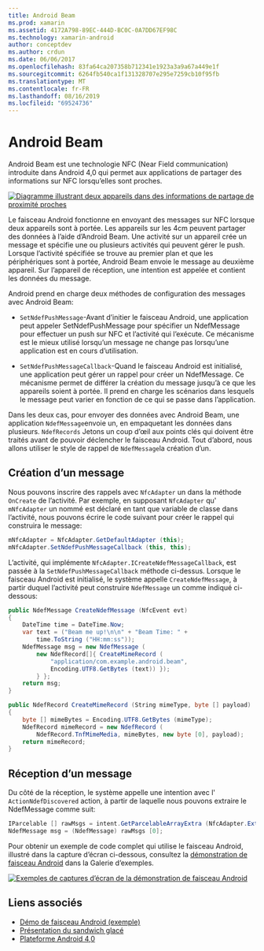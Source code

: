 ```yaml
---
title: Android Beam
ms.prod: xamarin
ms.assetid: 4172A798-89EC-444D-BC0C-0A7DD67EF98C
ms.technology: xamarin-android
author: conceptdev
ms.author: crdun
ms.date: 06/06/2017
ms.openlocfilehash: 83fa64ca207358b712341e1923a3a9a67a449e1f
ms.sourcegitcommit: 6264fb540ca1f131328707e295e7259cb10f95fb
ms.translationtype: MT
ms.contentlocale: fr-FR
ms.lasthandoff: 08/16/2019
ms.locfileid: "69524736"
---
```

# <a name="android-beam"></a>Android Beam

Android Beam est une technologie NFC (Near Field communication) introduite dans Android 4,0 qui permet aux applications de partager des informations sur NFC lorsqu’elles sont proches.

[![Diagramme illustrant deux appareils dans des informations de partage de proximité proches](android-beam-images/androidbeam.png)](android-beam-images/androidbeam.png#lightbox)

Le faisceau Android fonctionne en envoyant des messages sur NFC lorsque deux appareils sont à portée. Les appareils sur les 4cm peuvent partager des données à l’aide d’Android Beam. Une activité sur un appareil crée un message et spécifie une ou plusieurs activités qui peuvent gérer le push. Lorsque l’activité spécifiée se trouve au premier plan et que les périphériques sont à portée, Android Beam envoie le message au deuxième appareil. Sur l’appareil de réception, une intention est appelée et contient les données du message.

Android prend en charge deux méthodes de configuration des messages avec Android Beam:

- `SetNdefPushMessage`-Avant d’initier le faisceau Android, une application peut appeler SetNdefPushMessage pour spécifier un NdefMessage pour effectuer un push sur NFC et l’activité qui l’exécute. Ce mécanisme est le mieux utilisé lorsqu’un message ne change pas lorsqu’une application est en cours d’utilisation.

- `SetNdefPushMessageCallback`-Quand le faisceau Android est initialisé, une application peut gérer un rappel pour créer un NdefMessage. Ce mécanisme permet de différer la création du message jusqu’à ce que les appareils soient à portée. Il prend en charge les scénarios dans lesquels le message peut varier en fonction de ce qui se passe dans l’application.


Dans les deux cas, pour envoyer des données avec Android Beam, une application `NdefMessage`envoie un, en empaquetant les données dans plusieurs. `NdefRecords` Jetons un coup d’œil aux points clés qui doivent être traités avant de pouvoir déclencher le faisceau Android. Tout d’abord, nous allons utiliser le style de rappel de `NdefMessage`la création d’un.


## <a name="creating-a-message"></a>Création d’un message

Nous pouvons inscrire des rappels avec `NfcAdapter` un dans la méthode `OnCreate` de l’activité. Par exemple, en supposant `NfcAdapter` qu' `mNfcAdapter` un nommé est déclaré en tant que variable de classe dans l’activité, nous pouvons écrire le code suivant pour créer le rappel qui construira le message:

```csharp
mNfcAdapter = NfcAdapter.GetDefaultAdapter (this);
mNfcAdapter.SetNdefPushMessageCallback (this, this);
```

L’activité, qui implémente `NfcAdapter.ICreateNdefMessageCallback`, est passée à la `SetNdefPushMessageCallback` méthode ci-dessus. Lorsque le faisceau Android est initialisé, le système appelle `CreateNdefMessage`, à partir duquel l’activité peut construire `NdefMessage` un comme indiqué ci-dessous:

```csharp
public NdefMessage CreateNdefMessage (NfcEvent evt)
{
    DateTime time = DateTime.Now;
    var text = ("Beam me up!\n\n" + "Beam Time: " +
        time.ToString ("HH:mm:ss"));
    NdefMessage msg = new NdefMessage (
        new NdefRecord[]{ CreateMimeRecord (
            "application/com.example.android.beam",
            Encoding.UTF8.GetBytes (text)) });
        } };
    return msg;
}

public NdefRecord CreateMimeRecord (String mimeType, byte [] payload)
{
    byte [] mimeBytes = Encoding.UTF8.GetBytes (mimeType);
    NdefRecord mimeRecord = new NdefRecord (
        NdefRecord.TnfMimeMedia, mimeBytes, new byte [0], payload);
    return mimeRecord;
}
```


## <a name="receiving-a-message"></a>Réception d’un message

Du côté de la réception, le système appelle une intention avec l' `ActionNdefDiscovered` action, à partir de laquelle nous pouvons extraire le NdefMessage comme suit:

```csharp
IParcelable [] rawMsgs = intent.GetParcelableArrayExtra (NfcAdapter.ExtraNdefMessages);
NdefMessage msg = (NdefMessage) rawMsgs [0];
```

Pour obtenir un exemple de code complet qui utilise le faisceau Android, illustré dans la capture d’écran ci-dessous, consultez la [démonstration de faisceau Android](https://docs.microsoft.com/samples/xamarin/monodroid-samples/androidbeamdemo) dans la Galerie d’exemples.

[![Exemples de captures d’écran de la démonstration de faisceau Android](android-beam-images/24.png)](android-beam-images/24.png#lightbox)



## <a name="related-links"></a>Liens associés

- [Démo de faisceau Android (exemple)](https://docs.microsoft.com/samples/xamarin/monodroid-samples/androidbeamdemo)
- [Présentation du sandwich glacé](http://www.android.com/about/ice-cream-sandwich/)
- [Plateforme Android 4,0](https://developer.android.com/sdk/android-4.0.html)
